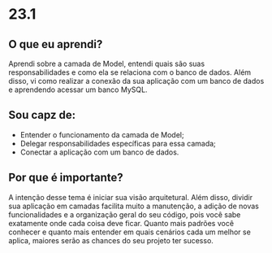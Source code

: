 # 23.1

## O que eu aprendi?
Aprendi sobre a camada de Model, entendi quais são suas responsabilidades e como ela se relaciona com o banco de dados.
Além disso, vi como realizar a conexão da sua aplicação com um banco de dados e aprendendo acessar um banco MySQL. 

## Sou capz de:

* Entender o funcionamento da camada de Model;
* Delegar responsabilidades específicas para essa camada;
* Conectar a aplicação com um banco de dados.

## Por que é importante?

   A intenção desse tema é iniciar sua visão arquitetural. Além disso, dividir sua aplicação em camadas facilita muito a manutenção, a adição de novas funcionalidades e a organização geral do seu código, pois você sabe exatamente onde cada coisa deve ficar.
Quanto mais padrões você conhecer e quanto mais entender em quais cenários cada um melhor se aplica, maiores serão as chances do seu projeto ter sucesso. 
